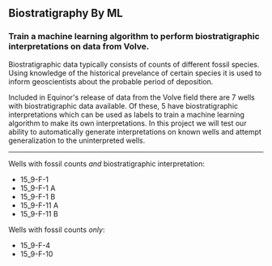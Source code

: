 ## Biostratigraphy By ML


### Train a machine learning algorithm to perform biostratigraphic interpretations on data from Volve.

Biostratigraphic data typically consists of counts of different fossil species. Using knowledge of the historical prevelance of certain species it is used to inform geoscientists about the probable period of deposition.

Included in Equinor's release of data from the Volve field there are 7 wells with biostratigraphic data available. Of these, 5 have biostratigraphic interpretations which can be used as labels to train a machine learning algorithm to make its own interpretations. In this project we will test our ability to automatically generate interpretations on known wells and attempt generalization to the uninterpreted wells.

---

Wells with fossil counts _and_ biostratigraphic interpretation:

  * 15_9-F-1
  * 15_9-F-1 A
  * 15_9-F-1 B
  * 15_9-F-11 A
  * 15_9-F-11 B

Wells with fossil counts _only_:

  * 15_9-F-4
  * 15_9-F-10
